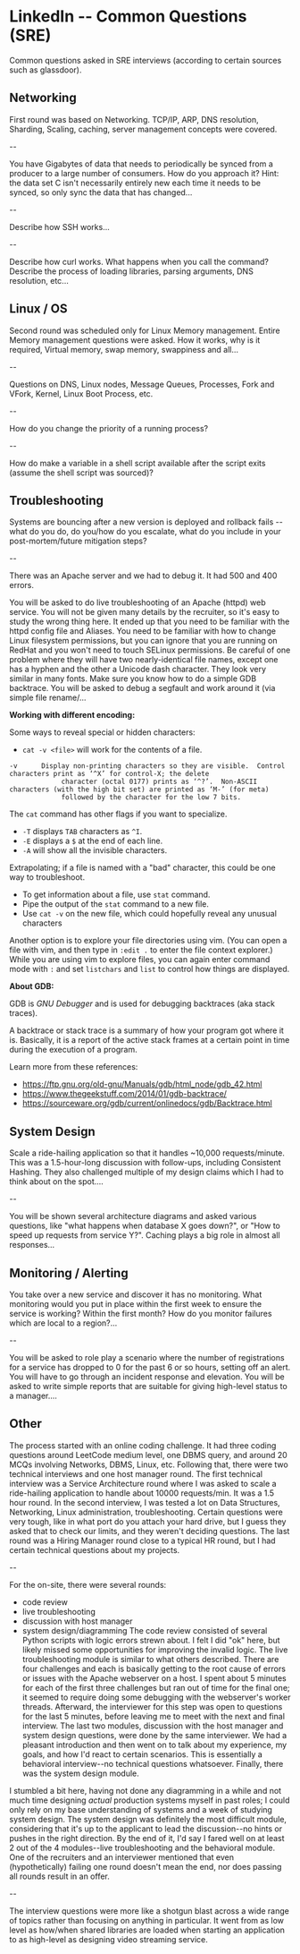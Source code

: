 # LinkedIn -- Common Questions (SRE)

Common questions asked in SRE interviews (according to certain sources such as glassdoor).

## Networking

First round was based on Networking. TCP/IP, ARP, DNS
resolution, Sharding, Scaling, caching, server management
concepts were covered.

--

You have Gigabytes of data that needs to periodically
be synced from a producer to a large number of
consumers. How do you approach it? Hint: the data set C
isn't necessarily entirely new each time it needs to be
synced, so only sync the data that has changed...

--

Describe how SSH works...

--

Describe how curl works. What happens when you call
the command? Describe the process of loading
libraries, parsing arguments, DNS resolution, etc...

## Linux / OS

Second round was scheduled only for Linux Memory
management. Entire Memory management questions
were asked. How it works, why is it required, Virtual
memory, swap memory, swappiness and all...

--

Questions on DNS, Linux nodes, Message Queues,
Processes, Fork and VFork, Kernel, Linux Boot
Process, etc.

--

How do you change the priority of a running process?

--

How do make a variable in a shell script available after
the script exits (assume the shell script was sourced)?

## Troubleshooting

Systems are bouncing after a new version is deployed and
rollback fails --what do you do, do you/how do you escalate,
what do you include in your post-mortem/future mitigation
steps?

--

There was an Apache server and we had to debug it. It
had 500 and 400 errors.

You will be asked to do live troubleshooting of an
Apache (httpd) web service. You will not be given many
details by the recruiter, so it's easy to study the wrong
thing here. It ended up that you need to be familiar
with the httpd config file and Aliases. You need to be
familiar with how to change Linux filesystem
permissions, but you can ignore that you are running
on RedHat and you won't need to touch SELinux
permissions. Be careful of one problem where they will
have two nearly-identical file names, except one has a
hyphen and the other a Unicode dash character. They
look very similar in many fonts. Make sure you know
how to do a simple GDB backtrace. You will be asked
to debug a segfault and work around it (via simple file
rename/...

**Working with different encoding:**

Some ways to reveal special or hidden characters:

- `cat -v <file>` will work for the contents of a file.

``` text
-v      Display non-printing characters so they are visible.  Control characters print as ‘^X’ for control-X; the delete
             character (octal 0177) prints as ‘^?’.  Non-ASCII characters (with the high bit set) are printed as ‘M-’ (for meta)
             followed by the character for the low 7 bits.
```

The `cat` command has other flags if you want to specialize.

- `-T`  displays `TAB` characters as `^I`.
- `-E` displays a `$` at the end of each line.
- `-A` will show all the invisible characters.

Extrapolating; if a file is named with a "bad" character, this could be one way to troubleshoot.

- To get information about a file, use `stat` command.
- Pipe the output of the `stat` command to a new file.
- Use `cat -v` on the new file, which could hopefully reveal any unusual characters

Another option is to explore your file directories using vim. (You can open a file with vim, and then type in `:edit .` to enter the file context explorer.) While you are using vim to explore files, you can again enter command mode with `:` and set `listchars` and `list` to control how things are displayed.

**About GDB:**

GDB is *GNU Debugger* and is used for debugging backtraces (aka stack traces).

A backtrace or stack trace is a summary of how your program got where it is. Basically, it is a report of the active stack frames at a certain point in time during the execution of a program.

Learn more from these references:

- <https://ftp.gnu.org/old-gnu/Manuals/gdb/html_node/gdb_42.html>
- <https://www.thegeekstuff.com/2014/01/gdb-backtrace/>
- <https://sourceware.org/gdb/current/onlinedocs/gdb/Backtrace.html>

## System Design

Scale a ride-hailing application so that it handles
~10,000 requests/minute. This was a 1.5-hour-long
discussion with follow-ups, including Consistent
Hashing. They also challenged multiple of my design
claims which I had to think about on the spot....

--

You will be shown several architecture diagrams and
asked various questions, like "what happens when
database X goes down?", or "How to speed up requests
from service Y?". Caching plays a big role in almost all
responses...

## Monitoring / Alerting

You take over a new service and discover it has no
monitoring. What monitoring would you put in place
within the first week to ensure the service is working?
Within the first month? How do you monitor failures
which are local to a region?...

--

You will be asked to role play a scenario where the
number of registrations for a service has dropped to 0
for the past 6 or so hours, setting off an alert. You will
have to go through an incident response and elevation.
You will be asked to write simple reports that are
suitable for giving high-level status to a manager....

## Other

The process started with an online coding challenge. It had
three coding questions around LeetCode medium level, one
DBMS query, and around 20 MCQs involving Networks,
DBMS, Linux, etc. Following that, there were two technical
interviews and one host manager round. The first technical
interview was a Service Architecture round where I was
asked to scale a ride-hailing application to handle about
10000 requests/min. It was a 1.5 hour round. In the second
interview, I was tested a lot on Data Structures, Networking,
Linux administration, troubleshooting. Certain questions
were very tough, like in what port do you attach your hard
drive, but I guess they asked that to check our limits, and they
weren't deciding questions. The last round was a Hiring
Manager round close to a typical HR round, but I had certain
technical questions about my projects.

--

For the on-site, there were several rounds:

- code review
- live troubleshooting
- discussion with host manager
- system design/diagramming
The code review consisted of several Python scripts with
logic errors strewn about. I felt I did "ok" here, but likely
missed some opportunities for improving the invalid logic.
The live troubleshooting module is similar to what others
described. There are four challenges and each is basically
getting to the root cause of errors or issues with the Apache
webserver on a host. I spent about 5 minutes for each of the
first three challenges but ran out of time for the final one; it
seemed to require doing some debugging with the
webserver's worker threads. Afterward, the interviewer for
this step was open to questions for the last 5 minutes, before
leaving me to meet with the next and final interview.
The last two modules, discussion with the host manager and
system design questions, were done by the same interviewer.
We had a pleasant introduction and then went on to talk
about my experience, my goals, and how I'd react to certain
scenarios. This is essentially a behavioral interview--no
technical questions whatsoever. Finally, there was the system
design module.

I stumbled a bit here, having not done any diagramming in a
while and not much time designing _actual_ production
systems myself in past roles; I could only rely on my base
understanding of systems and a week of studying system
design. The system design was definitely the most difficult
module, considering that it's up to the applicant to lead the
discussion--no hints or pushes in the right direction.
By the end of it, I'd say I fared well on at least 2 out of the 4
modules--live troubleshooting and the behavioral module.
One of the recruiters and an interviewer mentioned that
even (hypothetically) failing one round doesn't mean the end,
nor does passing all rounds result in an offer.

--

The interview questions were more like a shotgun blast
across a wide range of topics rather than focusing on
anything in particular. It went from as low level as how/when
shared libraries are loaded when starting an application to as
high-level as designing video streaming service.

